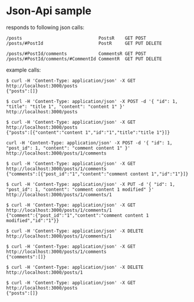 # Json-Api sample

responds to following json calls:

    /posts                             PostsR    GET POST
    /posts/#PostId                     PostR     GET PUT DELETE

    /posts/#PostId/comments            CommentsR GET POST
    /posts/#PostId/comments/#CommentId CommentR  GET PUT DELETE

example calls:

    $ curl -H 'Content-Type: application/json' -X GET http://localhost:3000/posts
    {"posts":[]}

    $ curl -H 'Content-Type: application/json' -X POST -d '{ "id": 1, "title": "title 1", "content": "content 1" }' http://localhost:3000/posts

    $ curl -H 'Content-Type: application/json' -X GET http://localhost:3000/posts
    {"posts":[{"content":"content 1","id":"1","title":"title 1"}]}

    curl -H 'Content-Type: application/json' -X POST -d '{ "id": 1, "post_id": 1, "content": "comment content 1" }' http://localhost:3000/posts/1/comments

    $ curl -H 'Content-Type: application/json' -X GET http://localhost:3000/posts/1/comments
    {"comments":[{"post_id":"1","content":"comment content 1","id":"1"}]}

    $ curl -H 'Content-Type: application/json' -X PUT -d '{ "id": 1, "post_id": 1, "content": "comment content 1 modified" }' http://localhost:3000/posts/1/comments/1

    $ curl -H 'Content-Type: application/json' -X GET http://localhost:3000/posts/1/comments/1
    {"comment":{"post_id":"1","content":"comment content 1 modified","id":"1"}}

    $ curl -H 'Content-Type: application/json' -X DELETE http://localhost:3000/posts/1/comments/1

    $ curl -H 'Content-Type: application/json' -X GET http://localhost:3000/posts/1/comments
    {"comments":[]}

    $ curl -H 'Content-Type: application/json' -X DELETE http://localhost:3000/posts/1

    $ curl -H 'Content-Type: application/json' -X GET http://localhost:3000/posts
    {"posts":[]}

